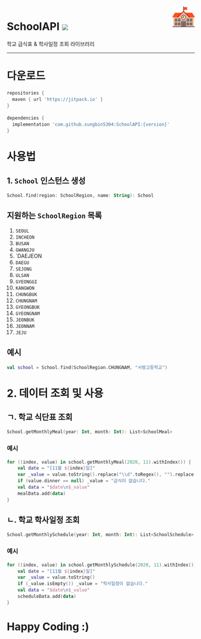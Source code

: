 <img align="right" src="https://raw.githubusercontent.com/sungbin5304/SchoolAPI/master/school.png" width="12%" height="12%"/>

# SchoolAPI [![](https://jitpack.io/v/sungbin5304/SchoolAPI.svg)](https://jitpack.io/#sungbin5304/SchoolAPI)
학교 급식표 & 학사일정 조회 라이브러리

-----

# 다운로드
```gradle
repositories {
  maven { url 'https://jitpack.io' }
}

dependencies {
  implementation 'com.github.sungbin5304:SchoolAPI:{version}'
}
```

# 사용법
## 1. `School` 인스턴스 생성
```kotlin
School.find(region: SchoolRegion, name: String): School
```

## 지원하는 `SchoolRegion` 목록
1. `SEOUL`
2. `INCHEON`
3. `BUSAN`
4. `GWANGJU`
5. `DAEJEON
6. `DAEGU`
7. `SEJONG`
8. `ULSAN`
9. `GYEONGGI`
10. `KANGWON`
11. `CHUNGBUK`
12. `CHUNGNAM`
13. `GYEONGBUK`
14. `GYEONGNAM`
15. `JEONBUK`
16. `JEONNAM`
17. `JEJU`

## 예시
```kotlin
val school = School.find(SchoolRegion.CHUNGNAM, "서령고등학교")
```

# 2. 데이터 조회 및 사용
## ㄱ. 학교 식단표 조회
```kotlin
School.getMonthlyMeal(year: Int, month: Int): List<SchoolMeal>
```

### 예시
```kotlin
for ((index, value) in school.getMonthlyMeal(2020, 11).withIndex()) {
    val date = "[11월 ${index}일]"
    var _value = value.toString().replace("\\d".toRegex(), "").replace(".", "").replace("()", "")
    if (value.dinner == null) _value = "급식이 없습니다."
    val data = "$date\n$_value"
    mealData.add(data)
}
```

## ㄴ. 학교 학사일정 조회
```kotlin
School.getMonthlySchedule(year: Int, month: Int): List<SchoolSchedule>
```

### 예시
```kotlin
for ((index, value) in school.getMonthlySchedule(2020, 11).withIndex()) {
    val date = "[11월 ${index}일]"
    var _value = value.toString()
    if (_value.isEmpty()) _value = "학사일정이 없습니다."
    val data = "$date\n$_value"
    scheduleData.add(data)
}
```

# Happy Coding :)
